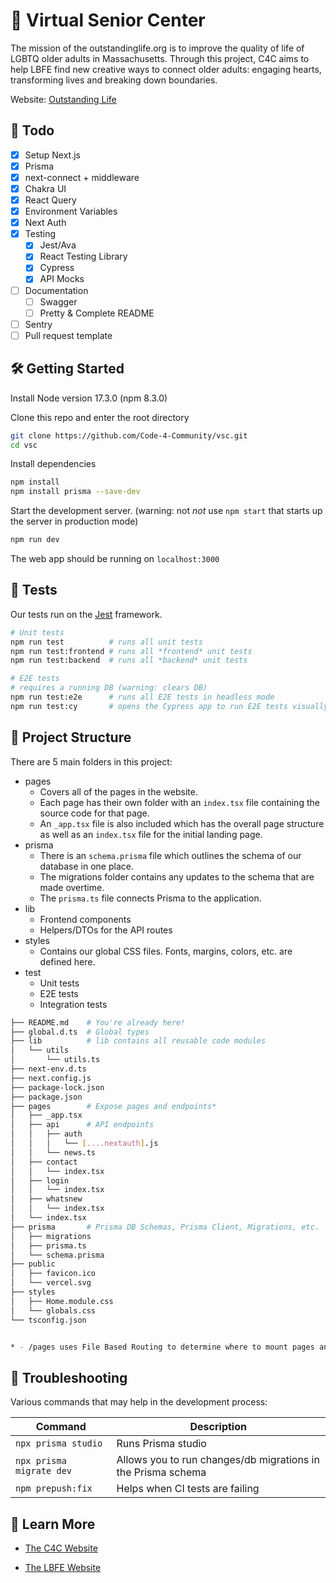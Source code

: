 # 🏡 Virtual Senior Center

The mission of the outstandinglife.org is to improve the quality of life of LGBTQ older adults in Massachusetts. Through this project, C4C aims to help LBFE find new creative ways to connect older adults: engaging hearts, transforming lives and breaking down boundaries. 

Website: [Outstanding Life](https://outstandinglife.org/)

## 👷 Todo

- [x] Setup Next.js
- [x] Prisma
- [x] next-connect + middleware
- [x] Chakra UI
- [x] React Query
- [x] Environment Variables
- [x] Next Auth
- [x] Testing
  - [x] Jest/Ava
  - [x] React Testing Library
  - [x] Cypress
  - [x] API Mocks
- [ ] Documentation
  - [ ] Swagger
  - [ ] Pretty & Complete README
- [ ] Sentry
- [ ] Pull request template

## 🛠️ Getting Started

Install Node version 17.3.0 (npm 8.3.0)

Clone this repo and enter the root directory

```bash
git clone https://github.com/Code-4-Community/vsc.git
cd vsc
```

Install dependencies

```bash
npm install
npm install prisma --save-dev
```

Start the development server. (warning: not _not_ use `npm start` that starts up the server in production mode)

```bash
npm run dev
```

The web app should be running on `localhost:3000`

## 🧪 Tests

Our tests run on the [Jest](https://jestjs.io/) framework. 

```bash
# Unit tests
npm run test          # runs all unit tests
npm run test:frontend # runs all *frontend* unit tests
npm run test:backend  # runs all *backend* unit tests

# E2E tests
# requires a running DB (warning: clears DB)
npm run test:e2e      # runs all E2E tests in headless mode
npm run test:cy       # opens the Cypress app to run E2E tests visually
```

## 📂 Project Structure

There are 5 main folders in this project:
- pages
  - Covers all of the pages in the website. 
  - Each page has their own folder with an ```index.tsx``` file containing the source code for that page. 
  - An ```_app.tsx``` file is also included which has the overall page structure as well as an ```index.tsx``` file for the initial landing page.
- prisma
  - There is an ```schema.prisma``` file which outlines the schema of our database in one place. 
  - The migrations folder contains any updates to the schema that are made overtime.
  - The ```prisma.ts``` file connects Prisma to the application.
- lib
  - Frontend components 
  - Helpers/DTOs for the API routes
- styles
  - Contains our global CSS files. Fonts, margins, colors, etc. are defined here.
- test
  - Unit tests
  - E2E tests
  - Integration tests

```bash
├── README.md    # You're already here!
├── global.d.ts  # Global types
├── lib          # lib contains all reusable code modules
│   └── utils
│       └── utils.ts
├── next-env.d.ts
├── next.config.js
├── package-lock.json
├── package.json
├── pages        # Expose pages and endpoints*
│   ├── _app.tsx
│   ├── api      # API endpoints 
│   │   ├── auth 
│   │   │   └── [....nextauth].js
│   │   └── news.ts
│   ├── contact  
│   │   └── index.tsx  
│   ├── login  
│   │   └── index.tsx 
│   ├── whatsnew 
│   │   └── index.tsx  
│   └── index.tsx
├── prisma       # Prisma DB Schemas, Prisma Client, Migrations, etc.
│   ├── migrations
│   ├── prisma.ts
│   └── schema.prisma
├── public
│   ├── favicon.ico
│   └── vercel.svg
├── styles
│   ├── Home.module.css
│   └── globals.css
└── tsconfig.json


* - /pages uses File Based Routing to determine where to mount pages and API endpoints. i.e. /pages/pages/home.tsx would render home.tsx at http://baseurl.com/home
```

## 🔧 Troubleshooting

Various commands that may help in the development process:

| Command | Description |
| --- | --- |
| ```npx prisma studio``` | Runs Prisma studio |
| ```npx prisma migrate dev``` | Allows you to run changes/db migrations in the Prisma schema |
| ```npm prepush:fix``` | Helps when CI tests are failing |

## 🔎 Learn More
- [The C4C Website](https://www.c4cneu.com/)

- [The LBFE Website](https://lbfeboston.org/)